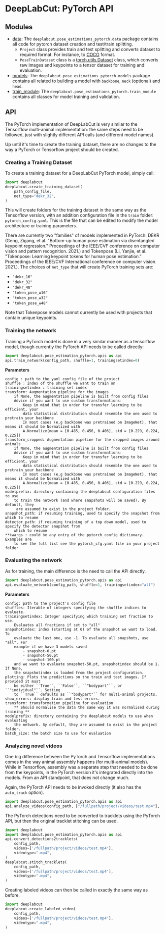 # DeepLabCut: PyTorch API

## Modules

- [data](https://github.com/nastya236/DLCdev/blob/69005057eeac3c1492712863303f8268cee776e6/deeplabcut/pose_estimation_pytorch/data/project.py#L7):
The `deeplabcut.pose_estimations_pytorch.data` package contains all code for pytorch 
dataset creation and test/train splitting.
  - `Project` class provides train and test splitting and converts dataset to required
  format. For instance, to [COCO]() format.
  - `PoseTrainDataset` class is a [torch.utils.Dataset](https://pytorch.org/docs/stable/data.html) class, which converts raw 
  images and keypoints to a tensor dataset for training and evaluation.
- [models](https://github.com/nastya236/DLCdev/blob/69005057eeac3c1492712863303f8268cee776e6/deeplabcut/pose_estimation_pytorch/data/models):
The `deeplabcut.pose_estimations_pytorch.models` package contains all related to 
building a model with `backbone`, `neck` (optional) and `head`.
- [train_module](https://github.com/nastya236/DLCdev/blob/69005057eeac3c1492712863303f8268cee776e6/deeplabcut/pose_estimation_pytorch/data/models):
The `deeplabcut.pose_estimations_pytorch.train_module` contains all classes for model 
training and validation.

## API

The PyTorch implementation of DeepLabCut is very similar to the Tensorflow multi-animal
implementation: the same steps need to be followed, just with slightly different API 
calls (and different model names).

Up until it's time to create the training dataset, there are no changes to the way a
PyTorch or Tensorflow project should be created.

### Creating a Training Dataset

To create a training dataset for a DeepLabCut PyTorch model, simply call:
```python
import deeplabcut
deeplabcut.create_training_dataset(
    path_config_file,
    net_type="dekr_32",
)
```

This will create folders for the training dataset in the same way as the Tensorflow
version, with an addition configuration file in the `train` folder: 
`pytorch_config.yaml`. This is the file that can be edited to modify the model 
architecture or training parameters.

There are currently two "families" of models implemented in PyTorch: DEKR (Geng, Zigang,
et al. "Bottom-up human pose estimation via disentangled keypoint regression." 
Proceedings of the IEEE/CVF conference on computer vision and pattern recognition. 
2021.) and Tokenpose (Li, Yanjie, et al. "Tokenpose: Learning keypoint tokens for human
pose estimation." Proceedings of the IEEE/CVF International conference on computer 
vision. 2021.). The choices of `net_type` that will create PyTorch training sets are:
- `"dekr_16"`
- `"dekr_32"`
- `"dekr_48"`
- `"token_pose_w16"`
- `"token_pose_w32"`
- `"token_pose_w48"`

Note that Tokenpose models cannot currently be used with projects that contain unique 
keypoints. 

### Training the network
Training a PyTorch model is done in a very similar manner as a tensorflow model, though 
currently the PyTorch API needs to be called directly:
```python
import deeplabcut.pose_estimation_pytorch.apis as api
api.train_network(config_path, shuffle=1, trainingsetindex=0)
```

**Parameters**
```
config : path to the yaml config file of the project
shuffle : index of the shuffle we want to train on
trainingsetindex : training set index
transform: Augmentation pipeline for the images
    if None, the augmentation pipeline is built from config files
    Advice if you want to use custom transformations:
        Keep in mind that in order for transfer learning to be efficient, your
        data statistical distribution should resemble the one used to pretrain your backbone
        In most cases (e.g backbone was pretrained on ImageNet), that means it should be Normalized with
        A.Normalize(mean = [0.485, 0.456, 0.406], std = [0.229, 0.224, 0.225])
transform_cropped: Augmentation pipeline for the cropped images around animals
    if None, the augmentation pipeline is built from config files
    Advice if you want to use custom transformations:
        Keep in mind that in order for transfer learning to be efficient, your
        data statistical distribution should resemble the one used to pretrain your backbone
        In most cases (e.g backbone was pretrained on ImageNet), that means it should be Normalized with
        A.Normalize(mean = [0.485, 0.456, 0.406], std = [0.229, 0.224, 0.225])
modelprefix: directory containing the deeplabcut configuration files to use
    to train the network (and where snapshots will be saved). By default, they
     are assumed to exist in the project folder.
snapshot_path: if resuming training, used to specify the snapshot from which to resume
detector_path: if resuming training of a top down model, used to specify the detector snapshot from
    which to resume
**kwargs : could be any entry of the pytorch_config dictionary. Examples are
    to see the full list see the pytorch_cfg.yaml file in your project folder
```

### Evaluating the network
As for training, the main difference is the need to call the API directly.
```python
import deeplabcut.pose_estimation_pytorch.apis as api
api.evaluate_network(config_path, shuffle=1, trainingsetindex="all")
```

**Parameters**
```
config: path to the project's config file
shuffles: Iterable of integers specifying the shuffle indices to evaluate.
trainingsetindex: Integer specifying which training set fraction to use.
    Evaluates all fractions if set to "all"
snapshotindex: index (starting at 0) of the snapshot we want to load. To
    evaluate the last one, use -1. To evaluate all snapshots, use "all". For
    example if we have 3 models saved
        - snapshot-0.pt
        - snapshot-50.pt
        - snapshot-100.pt
    and we want to evaluate snapshot-50.pt, snapshotindex should be 1. If None,
    the snapshotindex is loaded from the project configuration.
plotting: Plots the predictions on the train and test images. If provided it must
    be either ``True``, ``False``, ``"bodypart"``, or ``"individual"``. Setting
    to ``True`` defaults as ``"bodypart"`` for multi-animal projects.
show_errors: display train and test errors.
transform: transformation pipeline for evaluation
    ** Should normalise the data the same way it was normalised during training **
modelprefix: directory containing the deeplabcut models to use when evaluating
    the network. By default, they are assumed to exist in the project folder.
batch_size: the batch size to use for evaluation
```

### Analyzing novel videos
One big difference between the PyTorch and Tensorflow implementations comes in the way
animal assembly happens (for multi-animal models). While in Tensorflow, assembly was a
separate step that needed to be done from the keypoints, in the PyTorch version it's 
integrated directly into the models. From an API standpoint, that does not change much.

Again, the PyTorch API needs to be invoked directly (it also has the `auto_track` 
option).
```python
import deeplabcut.pose_estimation_pytorch.apis as api
api.analyze_videos(config_path, ["/fullpath/project/videos/test.mp4"], videotype=".mp4")
```

The PyTorch detections need to be converted to tracklets using the PyTorch API, but then
the original tracklet stitching can be used. 
```python
import deeplabcut
import deeplabcut.pose_estimation_pytorch.apis as api
api.convert_detections2tracklets(
    config_path,
    videos=['/fullpath/project/videos/test.mp4'],
    videotype=".mp4",
)
deeplabcut.stitch_tracklets(
    config_path,
    videos=['/fullpath/project/videos/test.mp4'],
    videotype=".mp4",
)
```

Creating labeled videos can then be called in exactly the same way as before. 
```python
import deeplabcut
deeplabcut.create_labeled_video(
    config_path,
    videos=['/fullpath/project/videos/test.mp4'],
    videotype=".mp4",
)
```
